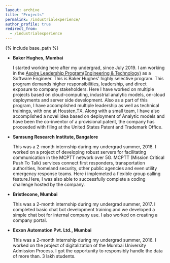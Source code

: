 ```yaml
---
layout: archive
title: "Projects"
permalink: /industrialexperience/
author_profile: true
redirect_from:
  - /industrialexperience
---
```


{% include base_path %}


* **Baker Hughes, Mumbai**

  I started working here after my undergrad, since July 2019. I am working in the [Aspire Leadership Program(Engineering & Technology)](https://careers.bakerhughes.com/global/en/aspire) as a Software Engineer. This is Baker Hughes' highly selective program. This program demands higher responsibilities, leadership, and direct exposure to company stakeholders. Here I have worked on multiple projects based on cloud-computing, industrial analytic models, on-cloud deployments and server side development. Also as a part of this program, I have accomplished multiple leadership as well as technical trainings, with one at Housten,TX. Along with a small team, I have also accomplished a novel idea based on deployment of Analytic models and have been the co-inventor of a provisional patent, the company has proceeded with filing at the United States Patent and Trademark Office.
  
* **Samsung Research Institute, Bangalore**

  This was a 2-month internship during my undergrad summer, 2018. I worked on a project of developing robust servers for facilitating communication in the MCPTT network over 5G. MCPTT (Mission Critical Push To Talk) services connect first responders, transportation authorities, homeland security, other public agencies and even utility emergency response teams. Here i implemeted a flexible group calling feature.Here, I was also able to successfully complete a coding challenge hosted by the company. 
  
* **Bristlecone, Mumbai**

  This was a 2-month internship during my undergrad summer, 2017. I completed basic chat bot development training and we developed a simple chat bot for internal company use. I also worked on creating a company portal.
  
* **Exxon Automation Pvt. Ltd., Mumbai**

  This was a 2-month internship during my undergrad summer, 2016. I worked on the project of digitalization of the Mumbai University Admission Process. I got the opportunity to responsibly handle the data of more than. 3 lakh students.
